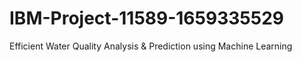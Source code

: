 # IBM-Project-11589-1659335529
Efficient Water Quality Analysis &amp; Prediction using Machine Learning

